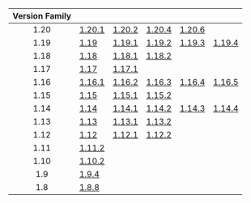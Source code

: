 | Version Family | | | | | |
|:---:|---|---|---|---|---|
| 1.20 | [1.20.1](https://github.com/BaldGang/spigot-build/releases/download/20240613/spigot-1.20.1.jar) | [1.20.2](https://github.com/BaldGang/spigot-build/releases/download/20240613/spigot-1.20.2.jar) | [1.20.4](https://github.com/BaldGang/spigot-build/releases/download/20240613/spigot-1.20.4.jar) | [1.20.6](https://github.com/BaldGang/spigot-build/releases/download/20240613/spigot-1.20.6.jar) | |
| 1.19 | [1.19](https://github.com/BaldGang/spigot-build/releases/download/20240613/spigot-1.19.jar) | [1.19.1](https://github.com/BaldGang/spigot-build/releases/download/20240613/spigot-1.19.1.jar) | [1.19.2](https://github.com/BaldGang/spigot-build/releases/download/20240613/spigot-1.19.2.jar) | [1.19.3](https://github.com/BaldGang/spigot-build/releases/download/20240613/spigot-1.19.3.jar) | [1.19.4](https://github.com/BaldGang/spigot-build/releases/download/20240613/spigot-1.19.4.jar) |
| 1.18 | [1.18](https://github.com/BaldGang/spigot-build/releases/download/20240613/spigot-1.18.jar) | [1.18.1](https://github.com/BaldGang/spigot-build/releases/download/20240613/spigot-1.18.1.jar) | [1.18.2](https://github.com/BaldGang/spigot-build/releases/download/20240613/spigot-1.18.2.jar) | | |
| 1.17 | [1.17](https://github.com/BaldGang/spigot-build/releases/download/20240613/spigot-1.17.jar) | [1.17.1](https://github.com/BaldGang/spigot-build/releases/download/20240613/spigot-1.17.1.jar) | | | |
| 1.16 | [1.16.1](https://github.com/BaldGang/spigot-build/releases/download/20240613/spigot-1.16.1.jar) | [1.16.2](https://github.com/BaldGang/spigot-build/releases/download/20240613/spigot-1.16.2.jar) | [1.16.3](https://github.com/BaldGang/spigot-build/releases/download/20240613/spigot-1.16.3.jar) | [1.16.4](https://github.com/BaldGang/spigot-build/releases/download/20240613/spigot-1.16.4.jar) | [1.16.5](https://github.com/BaldGang/spigot-build/releases/download/20240613/spigot-1.16.5.jar) |
| 1.15 | [1.15](https://github.com/BaldGang/spigot-build/releases/download/20240613/spigot-1.15.jar) | [1.15.1](https://github.com/BaldGang/spigot-build/releases/download/20240613/spigot-1.15.1.jar) | [1.15.2](https://github.com/BaldGang/spigot-build/releases/download/20240613/spigot-1.15.2.jar) | | |
| 1.14 | [1.14](https://github.com/BaldGang/spigot-build/releases/download/20240613/spigot-1.14.jar) | [1.14.1](https://github.com/BaldGang/spigot-build/releases/download/20240613/spigot-1.14.1.jar) | [1.14.2](https://github.com/BaldGang/spigot-build/releases/download/20240613/spigot-1.14.2.jar) | [1.14.3](https://github.com/BaldGang/spigot-build/releases/download/20240613/spigot-1.14.3.jar) | [1.14.4](https://github.com/BaldGang/spigot-build/releases/download/20240613/spigot-1.14.4.jar) |
| 1.13 | [1.13](https://github.com/BaldGang/spigot-build/releases/download/20240613/spigot-1.13.jar) | [1.13.1](https://github.com/BaldGang/spigot-build/releases/download/20240613/spigot-1.13.1.jar) | [1.13.2](https://github.com/BaldGang/spigot-build/releases/download/20240613/spigot-1.13.2.jar) | | |
| 1.12 | [1.12](https://github.com/BaldGang/spigot-build/releases/download/20240613/spigot-1.12.jar) | [1.12.1](https://github.com/BaldGang/spigot-build/releases/download/20240613/spigot-1.12.1.jar) | [1.12.2](https://github.com/BaldGang/spigot-build/releases/download/20240613/spigot-1.12.2.jar) | | |
| 1.11 | [1.11.2](https://github.com/BaldGang/spigot-build/releases/download/20240613/spigot-1.11.2.jar) | | | | |
| 1.10 | [1.10.2](https://github.com/BaldGang/spigot-build/releases/download/20240613/spigot-1.10.2.jar) | | | | |
| 1.9 | [1.9.4](https://github.com/BaldGang/spigot-build/releases/download/20240613/spigot-1.9.4.jar) | | | | |
| 1.8 | [1.8.8](https://github.com/BaldGang/spigot-build/releases/download/20240613/spigot-1.8.8.jar) | | | | |
